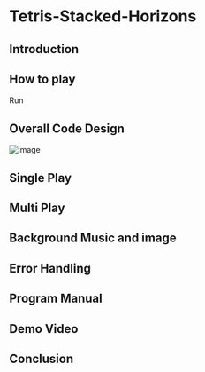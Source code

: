 # Tetris-Stacked-Horizons
## Introduction
## How to play
Run
## Overall Code Design
![image](https://github.com/user-attachments/assets/03ff6327-d346-4892-8d04-e11f388f7ea4)
## Single Play
## Multi Play
## Background Music and image
## Error Handling
## Program Manual
## Demo Video
## Conclusion
